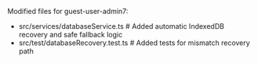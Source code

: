 Modified files for guest-user-admin7:

- src/services/databaseService.ts  # Added automatic IndexedDB recovery and safe fallback logic
- src/test/databaseRecovery.test.ts # Added tests for mismatch recovery path
